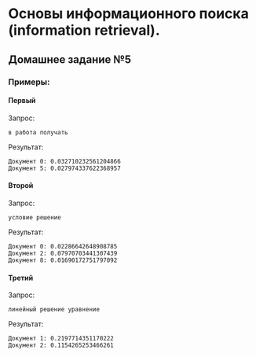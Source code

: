 # Основы информационного поиска (information retrieval).

## Домашнее задание №5

### Примеры:

#### Первый

Запрос:

```
в работа получать
```

Результат:
```
Документ 0: 0.032710232561204866
Документ 5: 0.027974337622368957
```

#### Второй

Запрос:

```
условие решение
```

Результат:
```
Документ 0: 0.02286642648908785
Документ 2: 0.07970703441307439
Документ 8: 0.01690172751797092
```

#### Третий

Запрос:

```
линейный решение уравнение
```

Результат:
```
Документ 1: 0.2197714351170222
Документ 2: 0.1154265253466261
```

